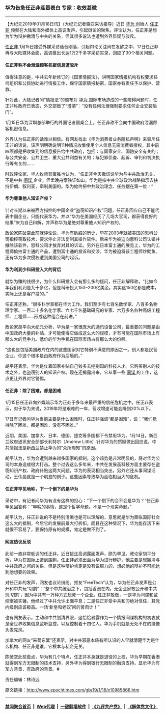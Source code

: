 ### 华为告急任正非连番表白 专家：收效甚微
------------------------

<p>
 【大纪元2019年01月18日讯】（大纪元记者骆亚采访报导）近日
 <a href="http://www.epochtimes.com/gb/tag/%E5%8D%8E%E4%B8%BA.html">
  华为
 </a>
 创始人
 <a href="http://www.epochtimes.com/gb/tag/%E4%BB%BB%E6%AD%A3%E9%9D%9E.html">
  任正非
 </a>
 频频在大陆和海外媒体上高调发声，引起舆论的聚焦。评论认为，任正非是想为华为辩护撇清与中共的关系，但其很多说法也遭到外界质疑与驳斥。
</p>
<p>
 <a href="http://www.epochtimes.com/gb/tag/%E4%BB%BB%E6%AD%A3%E9%9D%9E.html">
  任正非
 </a>
 1月15日接受外媒采访话音刚落，引起舆论关注尚在发酵之中，17日任正非再与大陆媒体会面，高调推出长达1万2千多字采访实录，回应了30个相关问题。
</p>
<h4>
 任正非称不会泄漏顾客机密信息遭驳斥
</h4>
<p>
 值得注意的是，中共去年新修订的《国家情报法》，讲明国家情报机构有权要求任何组织和公民协助进行情报工作，保守国家情报秘密，国家亦有责任予以保护、营救。
</p>
<p>
 针对此，大陆记者问“情报法”的颁布对
 <a href="http://www.epochtimes.com/gb/tag/%E5%8D%8E%E4%B8%BA.html">
  华为
 </a>
 国际市场造成的一些障碍问题时，任正非称政府已表态，外交部做了“澄清”：“没有任何法律强制要求任何企业安装后门”。
</p>
<p>
 1月15日华为深圳总部举行的外国记者圆桌会上，任正非称不会向中国政府泄漏顾客机密信息。
</p>
<p>
 外界认为任正非的话难以相信。有网友找出《华为消费者业务隐私声明》来驳斥任正非的话说，该声明明确说明11种情况收集使用个人信息无需消费者授权，其中前四项都是把收集到的信息报告给中共政府，包括：与国家安全、国防安全有关的；与公共安全、公共卫生、重大公共利益有关的；与犯罪侦查、起诉、审判和判决执行等有关的……
</p>
<p>
 时政评论家、华人牧师郭宝胜也认为，“任正非今天撒谎说华为与中共政治无关、不是中共
 <a href="http://www.epochtimes.com/gb/tag/%E9%97%B4%E8%B0%8D.html">
  间谍
 </a>
 企业，但孟晚舟案铁证如山，华为是按中共全球政治战略指示去扶持伊朗、叙利亚，牵制美国的。华为始终把中共政治理念、任务摆在第一位！”
</p>
<h4>
 华为尊重他人知识产权？
</h4>
<p>
 针对长期以来被西方指控的中国企业“盗窃知识产权”问题，任正非回应自己不能代表中国企业，只能代表华为，并以“华为在美国经历了几场大官司，都获得良好的结果”来为自己辩解，并声称华为是绝对尊重他人知识产权的。
</p>
<p>
 政论家陈破空此前就评论说，华为有肮脏的历史，早在2003年就被美国的思科公司指控窃取技术，要求停止非法复制其操作软件。后来华为被迫向思科公司认错并撤除该软件，思科公司才放弃对其的诉讼。另外在日本富士通的展览上，华为的工程师偷拍富士通的产品，遭到富士通的投诉和交涉，华为被迫将该工程师炒鱿鱼。还有华为多次侵权遭到美国公司的起诉。
</p>
<h4>
 华为利润少科研投入大的背后
</h4>
<p>
 就华为赚的钱很少，为什么科研投入会有那么多的疑问，任正非解释称，“比如今年我们利润是九十多亿，但是科研投入150~200亿美金。其实这150亿都是成本，实际上还是客户投的。”
</p>
<p>
 任正非还称，“很多科学家都在华为工作。我们至少有七百名数学家、八百多名物理学家、一百二十多名化学家、六七千名基础研究的专家、六万多名各种高级工程师、工程师……形成这种组合在前进。”
</p>
<p>
 政论家胡平向大纪元分析，华为是一家很庞大的通讯设备公司，最重要的问题是由中国政府大量的补贴，才可能使得它做成这么大的规模，才有可能在国际市场上有那么大的竞争力。低价的华为手机在国际市场占有那么大的份额。
</p>
<p>
 “这也是包括美国政府在内的这些国家对它特别不满意的原因之一。别人都是民营企业，你这个根本是由政府作为后盾的。”
</p>
<p>
 胡平还表示，华为是仗着国家补贴自己钱多去挖别国的科技人才。它购买别人的技术之外，也盗窃别人的知识产权。现在还揭露出来，它从事一些
 <a href="http://www.epochtimes.com/gb/tag/%E9%97%B4%E8%B0%8D.html">
  间谍
 </a>
 的工作，这点更让外界对它警惕。
</p>
<h4>
 任正非：除了困难，都是困难
</h4>
<p>
 1月15日任正非向外媒暗示华为正处于多年来最严重的信任危机之中。任正非表示，对于华为来说，2019年将是艰难的一年，营收增速可能会降到20%以下。
</p>
<p>
 17日有记者问华为当前主要是什么困难时，任正非强调“都是困难”，说：“我们觉得除了困难，都是困难，没有不困难。”
</p>
<p>
 近期，美国、加拿大、日本、德国、捷克等多国都下令禁用华为。1月14日，新西兰政府通讯安全部部长利特尔（Andrew Little）针对华为的质疑做出回应说，中共情报法是新西兰禁止华为的“众所周知”的原因。
</p>
<p>
 胡平认为，华为会遭到越来越多国家的抵制，这个趋势是非常明显的，将对华为公司的本身造成很大打击。整个过去这么多年来，中共在发展高科技方面主要存在盗窃知识产权、政府补贴这两大问题，华为的表现相当突出，另外它还从事间谍活动，王伟晶就是一个明显的例子。这些因素导致华为面临相当大的危机。
</p>
<h4>
 任正非罕见地称，下一个倒下的是华为
</h4>
<p>
 采访中，有记者问华为有没有这样的担心：“下一个倒下的会不会是华为？”任正非罕见回答称：“早晚的事情，这是个哲学命题，不是一个现实命题。”
</p>
<p>
 胡平认为，任正非说的不是特别清晰也是可以理解的，意思就是华为面临国际社会这么大的抵制，今后它的发展前景大打折扣，而且在这种情况下，华为能存活下来就很不容易了，要保持原有的规模，肯定是做不到了。
</p>
<h4>
 网友热议反驳
</h4>
<p>
 此前一直非常低调的任正非，近日接连高调露面发声，颇为罕见。政论家胡平分析，华为在国际上遭到围剿，任正非必须出面为华为进行辩护，他主要是想撇清与中共政府之间的关系，但是这种辩护肯定是没有说服力的，想必他的辩护不可能达到他想要的效果。
</p>
<p>
 对任正非的发声，网友也议论纷纷。推友“FreeTech”认为，华为任正非发声是公开和中共玩“切割”：“整个中共统治之下，包括香港在内，无企业家敢公开和中共玩‘切割’，因为中共有一万种方式玩死一个企业。任正非敢做，一是华为间谍和监控案被实锤，他经过了中共允许出面平息；二是任正非受中共和习绝对信任，其党内级别应该极高。一场‘新皇和老奴’间的苦肉计！”
</p>
<p>
 也有网友表示，主动和中共划清界限，这恰恰暴露作为一个情报间谍机构的初衷就是全世界收集信息监听监控，以及控制着十四亿人。华为手机就是无处不在的摄像头麦克风。
</p>
<p>
 加拿大的网友“采菊东篱”还表示，对中共邪恶本质有所认识的人早就清楚华为是什么机构、任正非是谁，它根本与私企无关。
</p>
<p class="p1">
 <span class="s1">
  陈破空此前盘点，华为有几个特点，任正非本身就是退役的上校，华为早期在香港就得到军方无限制的技术支持，另外华为得到银行无限制的融资支持，显示华为有军方背景、有政府的背景。#
 </span>
</p>
<p class="p1">
 责任编辑：林诗远
</p>
<p>
</p>

原文链接：http://www.epochtimes.com/gb/19/1/18/n10985868.htm


------------------------
#### [禁闻聚合首页](https://github.com/gfw-breaker/banned-news/blob/master/README.md) &nbsp;|&nbsp; [Web代理](https://github.com/gfw-breaker/open-proxy/blob/master/README.md) &nbsp;|&nbsp; [一键翻墙软件](https://github.com/gfw-breaker/nogfw/blob/master/README.md) &nbsp;|&nbsp; [《九评共产党》](https://github.com/gfw-breaker/9ping.md/blob/master/README.md#九评之一评共产党是什么) &nbsp;|&nbsp; [《解体党文化》](https://github.com/gfw-breaker/jtdwh.md/blob/master/README.md#绪论)